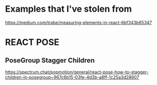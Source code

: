 # Examples that I've stolen from

https://medium.com/trabe/measuring-elements-in-react-6bf343b65347

# REACT POSE

## PoseGroup Stagger Children

https://spectrum.chat/popmotion/general/react-pose-how-to-stagger-children-in-posegroup~967c6b15-03fe-4d3b-a8ff-1c25a3d28607
